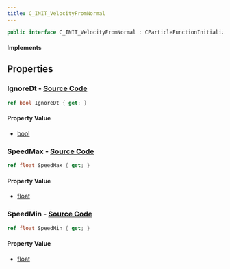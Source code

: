 ```yaml
---
title: C_INIT_VelocityFromNormal
---
```


```csharp
public interface C_INIT_VelocityFromNormal : CParticleFunctionInitializer, CParticleFunction, ISchemaClass<CParticleFunction>, ISchemaClass<CParticleFunctionInitializer>, ISchemaClass<C_INIT_VelocityFromNormal>, ISchemaField, ISchemaClass, INativeHandle
```

#### Implements

## Properties

### **IgnoreDt** - [Source Code](https://github.com/swiftly-solution/swiftlys2/blob/main/managed/src/SwiftlyS2.Generated/Schemas/Interfaces/C_INIT_VelocityFromNormal.cs#L20)

```csharp
ref bool IgnoreDt { get; }
```

#### Property Value

- [bool](https://learn.microsoft.com/dotnet/api/system.boolean)

### **SpeedMax** - [Source Code](https://github.com/swiftly-solution/swiftlys2/blob/main/managed/src/SwiftlyS2.Generated/Schemas/Interfaces/C_INIT_VelocityFromNormal.cs#L18)

```csharp
ref float SpeedMax { get; }
```

#### Property Value

- [float](https://learn.microsoft.com/dotnet/api/system.single)

### **SpeedMin** - [Source Code](https://github.com/swiftly-solution/swiftlys2/blob/main/managed/src/SwiftlyS2.Generated/Schemas/Interfaces/C_INIT_VelocityFromNormal.cs#L16)

```csharp
ref float SpeedMin { get; }
```

#### Property Value

- [float](https://learn.microsoft.com/dotnet/api/system.single)

